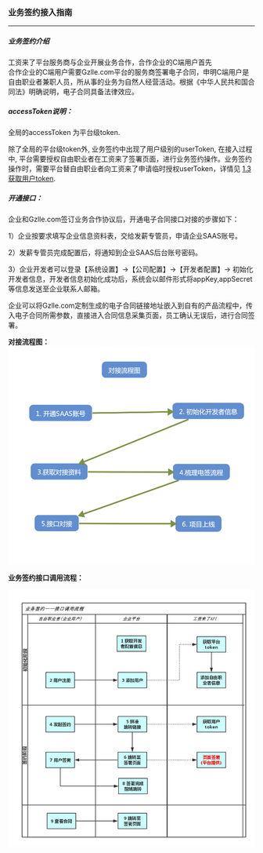 ### 业务签约接入指南

---

##### 业务签约介绍

工资来了平台服务商与企业开展业务合作，合作企业的C端用户首先  
合作企业的C端用户需要Gzlle.com平台的服务商签署电子合同，申明C端用户是自由职业者兼职人员，所从事的业务为自然人经营活动。根据《中华人民共和国合同法》明确说明，电子合同具备法律效应。

##### accessToken说明：

全局的accessToken 为平台级token.

除了全局的平台级token外, 业务签约中出现了用户级别的userToken, 在接入过程中, 平台需要授权自由职业者在工资来了签署页面，进行业务签约操作。业务签约操作时，需要平台替自由职业者向工资来了申请临时授权userToken，详情见 [1.3获取用户token](/huo-qu-yong-hu-token.md).

##### 开通接口：

企业和Gzlle.com签订业务合作协议后，开通电子合同接口对接的步骤如下：

1）企业按要求填写企业信息资料表，交给发薪专管员，申请企业SAAS账号。

2）发薪专管员完成配置后，将通知到企业SAAS后台账号密码。

3）企业开发者可以登录【系统设置】-&gt;【公司配置】-&gt;【开发者配置】-&gt; 初始化开发者信息，开发者信息初始化成功后，系统会以邮件形式将appKey,appSecret等信息发送至企业联系人邮箱。

企业可以将Gzlle.com定制生成的电子合同链接地址嵌入到自有的产品流程中，传入电子合同所需参数，直接进入合同信息采集页面，员工确认无误后，进行合同签署。

**对接流程图：**![](/assets/import.png)

**业务签约接口调用流程：**

![](/assets/业务签约接入流程.png)

